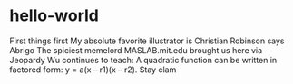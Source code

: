 # hello-world
First things first
My absolute favorite illustrator is Christian Robinson says Abrigo 
The spiciest memelord MASLAB.mit.edu brought us here via Jeopardy
Wu continues to teach: A quadratic function can be written in factored form: y = a(x – r1)(x – r2).
Stay clam
